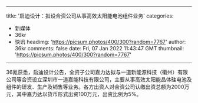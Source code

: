
---
title: '启迪设计：拟设合资公司从事高效太阳能电池组件业务'
categories: 
 - 新媒体
 - 36kr
 - 快讯
headimg: 'https://picsum.photos/400/300?random=7767'
author: 36kr
comments: false
date: Fri, 07 Jan 2022 11:43:47 GMT
thumbnail: 'https://picsum.photos/400/300?random=7767'
---

<div>   
36氪获悉，启迪设计公告，全资子公司嘉力达拟与一道新能源科技（衢州）有限公司等合资设立深圳市一道嘉能科技有限公司，主要从事高效太阳能晶体硅电池及组件的研发、生产及销售等业务。各方出资人对合资公司认缴出资总额为2000万元，其中嘉力达以货币形式出资100万元，出资比例为5%。  
</div>
            